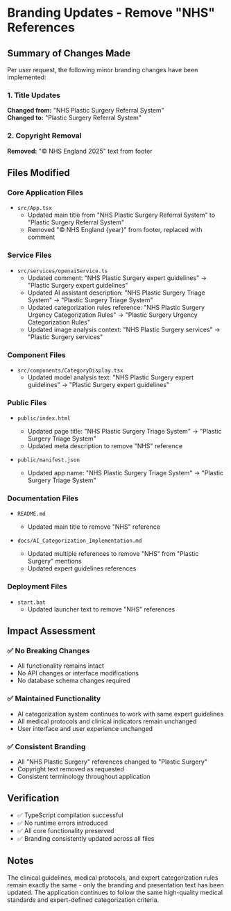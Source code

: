 # Branding Updates - Remove "NHS" References

## Summary of Changes Made

Per user request, the following minor branding changes have been implemented:

### 1. Title Updates
**Changed from:** "NHS Plastic Surgery Referral System"  
**Changed to:** "Plastic Surgery Referral System"

### 2. Copyright Removal
**Removed:** "© NHS England 2025" text from footer

## Files Modified

### Core Application Files
- `src/App.tsx`
  - Updated main title from "NHS Plastic Surgery Referral System" to "Plastic Surgery Referral System"
  - Removed "© NHS England {year}" from footer, replaced with comment

### Service Files
- `src/services/openaiService.ts`
  - Updated comment: "NHS Plastic Surgery expert guidelines" → "Plastic Surgery expert guidelines"
  - Updated AI assistant description: "NHS Plastic Surgery Triage System" → "Plastic Surgery Triage System"
  - Updated categorization rules reference: "NHS Plastic Surgery Urgency Categorization Rules" → "Plastic Surgery Urgency Categorization Rules"
  - Updated image analysis context: "NHS Plastic Surgery services" → "Plastic Surgery services"

### Component Files
- `src/components/CategoryDisplay.tsx`
  - Updated model analysis text: "NHS Plastic Surgery expert guidelines" → "Plastic Surgery expert guidelines"

### Public Files
- `public/index.html`
  - Updated page title: "NHS Plastic Surgery Triage System" → "Plastic Surgery Triage System"
  - Updated meta description to remove "NHS" reference

- `public/manifest.json`
  - Updated app name: "NHS Plastic Surgery Triage System" → "Plastic Surgery Triage System"

### Documentation Files
- `README.md`
  - Updated main title to remove "NHS" reference

- `docs/AI_Categorization_Implementation.md`
  - Updated multiple references to remove "NHS" from "Plastic Surgery" mentions
  - Updated expert guidelines references

### Deployment Files
- `start.bat`
  - Updated launcher text to remove "NHS" references

## Impact Assessment

### ✅ No Breaking Changes
- All functionality remains intact
- No API changes or interface modifications
- No database schema changes required

### ✅ Maintained Functionality
- AI categorization system continues to work with same expert guidelines
- All medical protocols and clinical indicators remain unchanged
- User interface and user experience unchanged

### ✅ Consistent Branding
- All "NHS Plastic Surgery" references changed to "Plastic Surgery"
- Copyright text removed as requested
- Consistent terminology throughout application

## Verification

- ✅ TypeScript compilation successful
- ✅ No runtime errors introduced
- ✅ All core functionality preserved
- ✅ Branding consistently updated across all files

## Notes

The clinical guidelines, medical protocols, and expert categorization rules remain exactly the same - only the branding and presentation text has been updated. The application continues to follow the same high-quality medical standards and expert-defined categorization criteria.
